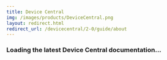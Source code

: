 ```yaml
---
title: Device Central
img: /images/products/DeviceCentral.png
layout: redirect.html
redirect_url: /devicecentral/2-0/guide/about
---
```


### Loading the latest Device Central documentation...










